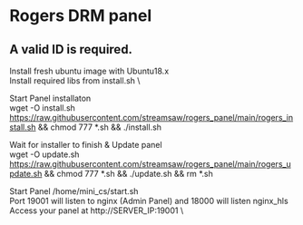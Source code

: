 # Rogers DRM panel

## A valid ID is required. 

Install fresh ubuntu image with Ubuntu18.x  \
Install required libs from install.sh \

Start Panel installaton \
wget -O install.sh https://raw.githubusercontent.com/streamsaw/rogers_panel/main/rogers_install.sh && chmod 777 *.sh && ./install.sh 

Wait for installer to finish & Update panel \
wget -O update.sh https://raw.githubusercontent.com/streamsaw/rogers_panel/main/rogers_update.sh && chmod 777 *.sh && ./update.sh && rm *.sh

Start Panel /home/mini_cs/start.sh \
Port 19001 will listen to nginx (Admin Panel) and 18000 will listen nginx_hls \
Access your panel at http://SERVER_IP:19001 \


